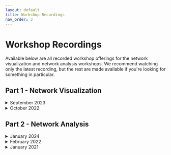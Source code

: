 ```yaml
---
layout: default
title: Workshop Recordings
nav_order: 3
---
```


# Workshop Recordings
<!-- 
After ensuring that you’ve followed the [Preparatory steps](preparation), open Gephi and follow along with the workshop recording and/or slides. -->

Available below are all recorded workshop offerings for the network visualization and network analysis workshops. We recommend watching only the latest recording, but the rest are made available if you're looking for something in particular.

## Part 1 - Network Visualization

<details markdown="1">
<summary>September 2023</summary>
<iframe height="416" width="100%" allowfullscreen frameborder=0 src="https://echo360.ca/media/6644f7a5-0fda-4cc2-b6fe-7563b5c07eab/public"></iframe>
[View original here.](https://echo360.ca/media/6644f7a5-0fda-4cc2-b6fe-7563b5c07eab/public)

<!-- <embed src="assets/docs/intro-social-network-analysis.pdf" style="border:none;" width="100%" height="466px">
[Download as PDF.](assets/docs/intro-social-network-analysis.pdf) -->
</details>

<details>
<summary>October 2022</summary>
<iframe height="416" width="100%" allowfullscreen frameborder=0 src="https://echo360.ca/media/06521d2e-1a2a-45fc-83f8-a834f91fce1c/public"></iframe>
[View original here.](https://echo360.ca/media/06521d2e-1a2a-45fc-83f8-a834f91fce1c/public)

<!-- <embed src="assets/docs/intro-social-network-analysis.pdf" style="border:none;" width="100%" height="466px">
[Download as PDF.](assets/docs/intro-social-network-analysis.pdf) -->
</details>

## Part 2 - Network Analysis

<details markdown="1">
<summary>January 2024</summary>
<iframe height="416" width="100%" allowfullscreen frameborder=0 src="https://echo360.ca/media/9bf2eecc-8a94-4f91-88d3-eb7cec6aea4a/public"></iframe>
[View original here.](https://echo360.ca/media/9bf2eecc-8a94-4f91-88d3-eb7cec6aea4a/public)

<!-- <embed src="assets/docs/GephiNetworkVisualizationsSlides.pdf" style="border:none;" width="100%" height="466px">
[Download as PDF.](assets/docs/GephiNetworkVisualizationsSlides.pdf) -->
</details>

<details markdown="1">
<summary>February 2022</summary>
<iframe height="416" width="100%" allowfullscreen frameborder=0 src="https://echo360.ca/media/47fc693e-983c-49c4-83b3-2e8946836278/public"></iframe>
[View original here.](https://echo360.ca/media/47fc693e-983c-49c4-83b3-2e8946836278/public)

<embed src="assets/docs/GephiNetworkVisualizationsSlides.pdf" style="border:none;" width="100%" height="466px">
[Download as PDF.](assets/docs/GephiNetworkVisualizationsSlides.pdf)
</details>

<details>
<summary>January 2021</summary>
<iframe height="416" width="100%" allowfullscreen frameborder=0 src="https://echo360.ca/media/c4bf7bd8-761f-4cc6-bae9-29eecab67da7/public"></iframe>
[View original here.](https://echo360.ca/media/c4bf7bd8-761f-4cc6-bae9-29eecab67da7/public)

<embed src="assets/docs/intro-social-network-analysis.pdf" style="border:none;" width="100%" height="466px">
[Download as PDF.](assets/docs/intro-social-network-analysis.pdf)
</details>